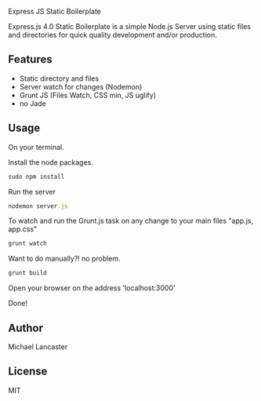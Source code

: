 
Express JS Static Boilerplate

Express.js 4.0 Static Boilerplate is a simple Node.js Server using static files and directories for quick quality development and/or production.

Features
-----------
- Static directory and files
- Server watch for changes (Nodemon)
- Grunt JS (Files Watch, CSS min, JS uglify)
- no Jade

Usage
-----------
On your terminal.

Install the node packages.
```ruby
sudo npm install
```

Run the server
```ruby
nodemon server.js
```

To watch and run the Grunt.js task on any change to your main files "app.js, app.css"
```ruby
grunt watch
```

Want to do manually?! no problem.
```ruby
grunt build
```

Open your browser on the address 'localhost:3000'

Done!

Author
-----------
Michael Lancaster

License
-----------
MIT
